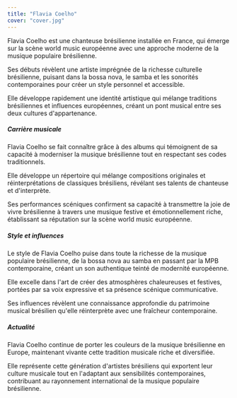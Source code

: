 ```yaml
---
title: "Flavia Coelho"
cover: "cover.jpg"
---
```


Flavia Coelho est une chanteuse brésilienne installée en France, qui émerge sur la scène world music européenne avec une
approche moderne de la musique populaire brésilienne.

Ses débuts révèlent une artiste imprégnée de la richesse culturelle brésilienne, puisant dans la bossa nova, le samba et
les sonorités contemporaines pour créer un style personnel et accessible.

Elle développe rapidement une identité artistique qui mélange traditions brésiliennes et influences européennes, créant
un pont musical entre ses deux cultures d'appartenance.


##### Carrière musicale

Flavia Coelho se fait connaître grâce à des albums qui témoignent de sa capacité à moderniser la musique brésilienne
tout en respectant ses codes traditionnels.

Elle développe un répertoire qui mélange compositions originales et réinterprétations de classiques brésiliens, révélant
ses talents de chanteuse et d'interprète.

Ses performances scéniques confirment sa capacité à transmettre la joie de vivre brésilienne à travers une musique
festive et émotionnellement riche, établissant sa réputation sur la scène world music européenne.


##### Style et influences

Le style de Flavia Coelho puise dans toute la richesse de la musique populaire brésilienne, de la bossa nova au samba en
passant par la MPB contemporaine, créant un son authentique teinté de modernité européenne.

Elle excelle dans l'art de créer des atmosphères chaleureuses et festives, portées par sa voix expressive et sa présence
scénique communicative.

Ses influences révèlent une connaissance approfondie du patrimoine musical brésilien qu'elle réinterprète avec une
fraîcheur contemporaine.


##### Actualité

Flavia Coelho continue de porter les couleurs de la musique brésilienne en Europe, maintenant vivante cette tradition
musicale riche et diversifiée.

Elle représente cette génération d'artistes brésiliens qui exportent leur culture musicale tout en l'adaptant aux
sensibilités contemporaines, contribuant au rayonnement international de la musique populaire brésilienne.
